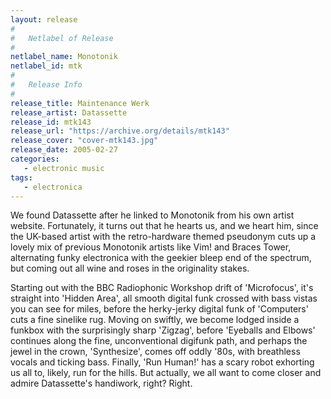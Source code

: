 ```yaml
---
layout: release
#
#   Netlabel of Release
#
netlabel_name: Monotonik
netlabel_id: mtk
#
#   Release Info
#
release_title: Maintenance Werk
release_artist: Datassette
release_id: mtk143
release_url: "https://archive.org/details/mtk143"
release_cover: "cover-mtk143.jpg"
release_date: 2005-02-27
categories:
   - electronic music
tags:
   - electronica
---
```

We found Datassette after he linked to Monotonik from his own artist website. Fortunately, it turns out that he hearts us, and we heart him, since the UK-based artist with the retro-hardware themed pseudonym cuts up a lovely mix of previous Monotonik artists like Vim! and Braces Tower, alternating funky electronica with the geekier bleep end of the spectrum, but coming out all wine and roses in the originality stakes.

Starting out with the BBC Radiophonic Workshop drift of 'Microfocus', it's straight into 'Hidden Area', all smooth digital funk crossed with bass vistas you can see for miles, before the herky-jerky digital funk of 'Computers' cuts a fine sinelike rug. Moving on swiftly, we become lodged inside a funkbox with the surprisingly sharp 'Zigzag', before 'Eyeballs and Elbows' continues along the fine, unconventional digifunk path, and perhaps the jewel in the crown, 'Synthesize', comes off oddly '80s, with breathless vocals and ticking bass. Finally, 'Run Human!' has a scary robot exhorting us all to, likely, run for the hills. But actually, we all want to come closer and admire Datassette's handiwork, right? Right.
